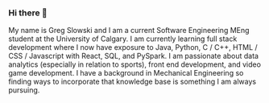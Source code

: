 ### Hi there 👋

My name is Greg Slowski and I am a current Software Engineering MEng student at the University of Calgary. I am currently learning full stack development where I now have exposure to Java, Python, C / C++, HTML / CSS / Javascript with React, SQL, and PySpark. I am passionate about data analytics (especially in relation to sports), front end development, and video game development. I have a background in Mechanical Engineering so finding ways to incorporate that knowledge base is something I am always pursuing.

<!-- ### Github Stats
[![Top Langs](https://github-readme-stats.vercel.app/api/top-langs/?username=gslowski)](https://github.com/anuraghazra/github-readme-stats)

![Greg's GitHub stats](https://github-readme-stats.vercel.app/api?username=gslowski&count_private=true) -->


<!--
**gslowski/gslowski** is a ✨ _special_ ✨ repository because its `README.md` (this file) appears on your GitHub profile.

Here are some ideas to get you started:

- 🔭 I’m currently working on ...
- 🌱 I’m currently learning ...
- 👯 I’m looking to collaborate on ...
- 🤔 I’m looking for help with ...
- 💬 Ask me about ...
- 📫 How to reach me: ...
- 😄 Pronouns: ...
- ⚡ Fun fact: ...
-->
